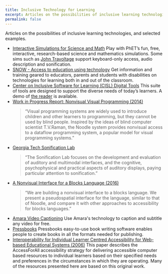 ```yaml
---
title: Inclusive Technology for Learning
excerpt: Articles on the possibilities of inclusive learning technologies, and selected examples.
permalink: false
---
```


Articles on the possibilities of inclusive learning technologies, and selected examples.

* [Interactive Simulations for Science and Math](https://phet.colorado.edu/en/accessibility/prototypes)
  Play with PhET’s fun, free, interactive, research-based science and mathematics simulations. Some sims such as
  [John Travoltage](https://phet.colorado.edu/sims/html/john-travoltage/latest/john-travoltage_en.html) support
  keyboard-only access, audio description and sonification.
* [SNOW - Access to education using technology](https://snow.idrc.ocadu.ca/)
  Get information and training geared to educators, parents and students with disabilities on technologies for learning
  both in and out of the classroom.
* [Center on Inclusive Software for Learning (CISL) Digital Tools](http://cisl.cast.org/)
  This suite of tools are designed to support the diverse needs of today’s learners. A demo of
  [the reader](http://cisl-demo.cast.org/index.html) is available.
* [Work in Progress Report: Nonvisual Visual Programming (2014)](http://www.ppig.org/sites/default/files/2014-PPIG-25th-Lewis.pdf)
  > “Visual programming systems are widely used to introduce children and other learners to programming, but they cannot
    be used by blind people. Inspired by the ideas of blind computer scientist T.V.Raman, the Noodle system provides
    nonvisual access to a dataflow programming system, a popular model for visual programming systems.”
* [Georgia Tech Sonification Lab](http://sonify.psych.gatech.edu/)
  > “The Sonification Lab focuses on the development and evaluation of auditory and multimodal interfaces, and the
    cognitive, psychophysical and practical aspects of auditory displays, paying particular attention to sonification.”
* [A Nonvisual Interface for a Blocks Language (2016)](http://www.ppig.org/library/paper/nonvisual-interface-blocks-language)
  > “We are building a nonvisual interface to a blocks language. We present a pseudospatial interface for the language,
    similar to that of Noodle, and compare it with other approaches to accessibility for blocks languages.”
* [Amara Video Captioning](https://amara.org/en/)
  Use Amara's technology to caption and subtitle any video for free.
* [Pressbooks](https://pressbooks.com/)
  Pressbooks easy-to-use book writing software enables people to create books in all the formats needed for publishing.
* [Interoperability for Individual Learner Centred Accessibility for Web-based Educational Systems (2006)](http://www.jstor.org/stable/pdf/jeductechsoci.9.4.215.pdf)
  This paper describes the AccessForAll accessibility strategy for delivering accessible computer based resources to
  individual learners based on their specified needs and preferences in the circumstances in which they are operating.
  Many of the resources presented here are based on this original work.
